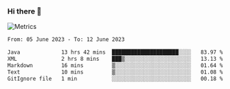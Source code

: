 ### Hi there 👋

![Metrics](https://github.com/radoapx/radoapx/blob/main/github-metrics.svg)

<!--START_SECTION:waka-->

```txt
From: 05 June 2023 - To: 12 June 2023

Java             13 hrs 42 mins  █████████████████████░░░░   83.97 %
XML              2 hrs 8 mins    ███▒░░░░░░░░░░░░░░░░░░░░░   13.13 %
Markdown         16 mins         ▒░░░░░░░░░░░░░░░░░░░░░░░░   01.64 %
Text             10 mins         ▒░░░░░░░░░░░░░░░░░░░░░░░░   01.08 %
GitIgnore file   1 min           ░░░░░░░░░░░░░░░░░░░░░░░░░   00.18 %
```

<!--END_SECTION:waka-->

<!--
**radoapx/radoapx** is a ✨ _special_ ✨ repository because its `README.md` (this file) appears on your GitHub profile.

Here are some ideas to get you started:

- 🔭 I’m currently working on ...
- 🌱 I’m currently learning ...
- 👯 I’m looking to collaborate on ...
- 🤔 I’m looking for help with ...
- 💬 Ask me about ...
- 📫 How to reach me: ...
- 😄 Pronouns: ...
- ⚡ Fun fact: ...
-->
